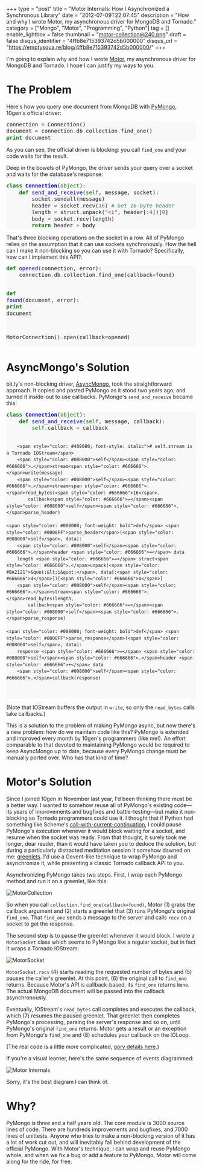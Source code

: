 +++
type = "post"
title = "Motor Internals: How I Asynchronized a Synchronous Library"
date = "2012-07-09T22:07:45"
description = "How and why I wrote Motor, my asynchronous driver for MongoDB and Tornado."
category = ["Mongo", "Motor", "Programming", "Python"]
tag = []
enable_lightbox = false
thumbnail = "motor-collection@240.png"
draft = false
disqus_identifier = "4ffb8e715393742d5b000000"
disqus_url = "https://emptysqua.re/blog/4ffb8e715393742d5b000000/"
+++

<p>I'm going to explain why and how I wrote <a href="/motor/">Motor</a>, my asynchronous driver for MongoDB and Tornado. I hope I can justify my ways to you.</p>
<h1 id="the-problem">The Problem</h1>
<p>Here's how you query one document from MongoDB with <a href="http://pypi.python.org/pypi/pymongo/">PyMongo</a>, 10gen's official driver:</p>
<div class="codehilite" style="background: #f8f8f8"><pre style="line-height: 125%">connection <span style="color: #666666">=</span> Connection()
document <span style="color: #666666">=</span> connection<span style="color: #666666">.</span>db<span style="color: #666666">.</span>collection<span style="color: #666666">.</span>find_one()
<span style="color: #008000; font-weight: bold">print</span> document
</pre></div>


<p>As you can see, the official driver is blocking: you call <code>find_one</code> and your code waits for the result.</p>
<p>Deep in the bowels of PyMongo, the driver sends your query over a socket and waits for the database's response:</p>
<div class="codehilite" style="background: #f8f8f8"><pre style="line-height: 125%"><span style="color: #008000; font-weight: bold">class</span> <span style="color: #0000FF; font-weight: bold">Connection</span>(<span style="color: #008000">object</span>):
    <span style="color: #008000; font-weight: bold">def</span> <span style="color: #0000FF">send_and_receive</span>(<span style="color: #008000">self</span>, message, socket):
        socket<span style="color: #666666">.</span>sendall(message)
        header <span style="color: #666666">=</span> socket<span style="color: #666666">.</span>recv(<span style="color: #666666">16</span>) <span style="color: #408080; font-style: italic"># Get 16-byte header</span>
        length <span style="color: #666666">=</span> struct<span style="color: #666666">.</span>unpack(<span style="color: #BA2121">&quot;&lt;i&quot;</span>, header[:<span style="color: #666666">4</span>])[<span style="color: #666666">0</span>]
        body <span style="color: #666666">=</span> socket<span style="color: #666666">.</span>recv(length)
        <span style="color: #008000; font-weight: bold">return</span> header <span style="color: #666666">+</span> body
</pre></div>


<p>That's three blocking operations on the socket in a row. All of PyMongo relies on the assumption that it can use sockets synchronously. How the hell can I make it non-blocking so you can use it with Tornado? Specifically, how can I implement this API?:</p>
<div class="codehilite" style="background: #f8f8f8"><pre style="line-height: 125%"><span style="color: #008000; font-weight: bold">def</span> <span style="color: #0000FF">opened</span>(connection, error):
    connection<span style="color: #666666">.</span>db<span style="color: #666666">.</span>collection<span style="color: #666666">.</span>find_one(callback<span style="color: #666666">=</span>found)

<span style="color: #008000; font-weight: bold">def</span> <span style="color: #0000FF">found</span>(document, error):
    <span style="color: #008000; font-weight: bold">print</span> document

MotorConnection()<span style="color: #666666">.</span>open(callback<span style="color: #666666">=</span>opened)
</pre></div>


<h1 id="asyncmongos-solution">AsyncMongo's Solution</h1>
<p>bit.ly's non-blocking driver, <a href="https://github.com/bitly/asyncmongo">AsyncMongo</a>, took the straightforward approach. It copied and pasted PyMongo as it stood two years ago, and turned it inside-out to use callbacks. PyMongo's <code>send_and_receive</code> became this:</p>
<div class="codehilite" style="background: #f8f8f8"><pre style="line-height: 125%"><span style="color: #008000; font-weight: bold">class</span> <span style="color: #0000FF; font-weight: bold">Connection</span>(<span style="color: #008000">object</span>):
    <span style="color: #008000; font-weight: bold">def</span> <span style="color: #0000FF">send_and_receive</span>(<span style="color: #008000">self</span>, message, callback):
        <span style="color: #008000">self</span><span style="color: #666666">.</span>callback <span style="color: #666666">=</span> callback

        <span style="color: #408080; font-style: italic"># self.stream is a Tornado IOStream</span>
        <span style="color: #008000">self</span><span style="color: #666666">.</span>stream<span style="color: #666666">.</span>write(message)
        <span style="color: #008000">self</span><span style="color: #666666">.</span>stream<span style="color: #666666">.</span>read_bytes(<span style="color: #666666">16</span>,
            callback<span style="color: #666666">=</span><span style="color: #008000">self</span><span style="color: #666666">.</span>parse_header)

    <span style="color: #008000; font-weight: bold">def</span> <span style="color: #0000FF">parse_header</span>(<span style="color: #008000">self</span>, data):
        <span style="color: #008000">self</span><span style="color: #666666">.</span>header <span style="color: #666666">=</span> data
        length <span style="color: #666666">=</span> struct<span style="color: #666666">.</span>unpack(<span style="color: #BA2121">&quot;&lt;i&quot;</span>, data[:<span style="color: #666666">4</span>])[<span style="color: #666666">0</span>]
        <span style="color: #008000">self</span><span style="color: #666666">.</span>stream<span style="color: #666666">.</span>read_bytes(length,
            callback<span style="color: #666666">=</span><span style="color: #008000">self</span><span style="color: #666666">.</span>parse_response)

    <span style="color: #008000; font-weight: bold">def</span> <span style="color: #0000FF">parse_response</span>(<span style="color: #008000">self</span>, data):
        response <span style="color: #666666">=</span> <span style="color: #008000">self</span><span style="color: #666666">.</span>header <span style="color: #666666">+</span> data
        <span style="color: #008000">self</span><span style="color: #666666">.</span>callback(response)
</pre></div>


<p>(Note that IOStream buffers the output in <code>write</code>, so only the <code>read_bytes</code> calls take callbacks.)</p>
<p>This is a solution to the problem of making PyMongo async, but now there's a new problem: how do we maintain code like this? PyMongo is extended and improved every month by 10gen's programmers (like me!). An effort comparable to that devoted to maintaining PyMongo would be required to keep AsyncMongo up to date, because every PyMongo change must be manually ported over. Who has that kind of time?</p>
<h1 id="motors-solution">Motor's Solution</h1>
<p>Since I joined 10gen in November last year, I'd been thinking there must be a better way. I wanted to somehow reuse all of PyMongo's existing code&mdash;its years of improvements and bugfixes and battle-testing&mdash;but make it non-blocking so Tornado programmers could use it. I thought that if Python had something like Scheme's <a href="http://en.wikipedia.org/wiki/Call-with-current-continuation">call-with-current-continuation</a>, I could pause PyMongo's execution whenever it would block waiting for a socket, and resume when the socket was ready. From that thought, it surely took me longer, dear reader, than it would have taken you to deduce the solution, but during a particularly distracted meditation session it somehow dawned on me: <a href="http://pypi.python.org/pypi/greenlet">greenlets</a>. I'd use a Gevent-like technique to wrap PyMongo and asynchronize it, while presenting a classic Tornado callback API to you.</p>
<p>Asynchronizing PyMongo takes two steps. First, I wrap each PyMongo method and run it on a greenlet, like this:</p>
<p><img style="display:block; margin-left:auto; margin-right:auto;" src="motor-collection.png" alt="MotorCollection" title="motor-collection.png" border="0"   /></p>
<p>So when you call <code>collection.find_one(callback=found)</code>, Motor (1) grabs the callback argument and (2) starts a greenlet that (3) runs PyMongo's original <code>find_one</code>. That <code>find_one</code> sends a message to the server and calls <code>recv</code> on a socket to get the response.</p>
<p>The second step is to pause the greenlet whenever it would block. I wrote a <code>MotorSocket</code> class which seems to PyMongo like a regular socket, but in fact it wraps a Tornado IOStream:</p>
<p><img style="display:block; margin-left:auto; margin-right:auto;" src="motor-socket.png" alt="MotorSocket" title="motor-socket.png" border="0"   /></p>
<p><code>MotorSocket.recv</code> (4) starts reading the requested number of bytes and (5) pauses the caller's greenlet. At this point, (6) the original call to <code>find_one</code> returns. Because Motor's API is callback-based, its <code>find_one</code> returns <code>None</code>. The actual MongoDB document will be passed into the callback asynchronously.</p>
<p>Eventually, IOStream's <code>read_bytes</code> call completes and executes the callback, which (7) resumes the paused greenlet. That greenlet then completes PyMongo's processing, parsing the server's response and so on, until PyMongo's original <code>find_one</code> returns. Motor gets a result or an exception from PyMongo's <code>find_one</code> and (8) schedules your callback on the IOLoop.</p>
<p>(The real code is a little more complicated, <a href="https://github.com/mongodb/motor/blob/0.5/motor/frameworks/tornado.py#L288">gory details here</a>.)</p>
<p>If you're a visual learner, here's the same sequence of events diagrammed:</p>
<p><img style="display:block; margin-left:auto; margin-right:auto;" src="motor-internals.png" alt="Motor Internals" title="motor-internals.png" border="0"   /></p>
<p>Sorry, it's the best diagram I can think of.</p>
<h1 id="why">Why?</h1>
<p>PyMongo is three and a half years old. The core module is 3000 source lines of code. There are hundreds improvements and bugfixes, and 7000 lines of unittests. Anyone who tries to make a non-blocking version of it has a lot of work cut out, and will inevitably fall behind development of the official PyMongo. With Motor's technique, I can wrap and reuse PyMongo whole, and when we fix a bug or add a feature to PyMongo, Motor will come along for the ride, for free.</p>
